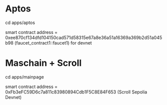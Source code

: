 # Aptos
cd apps/aptos

smart contract address = 0xee870cf134dfd104150cad571d58315e67a8e36a51a16369a369b2d51a045b98 (faucet_contract1::faucet1) for devnet


# Maschain + Scroll
cd apps/mainpage

smart contract address = 0xFb3eFC59D6c7a811c83980894Cdb1F5C8E84F653 (Scroll Sepolia Devnet)
